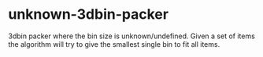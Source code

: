 # unknown-3dbin-packer
3dbin packer where the bin size is unknown/undefined. Given a set of items the algorithm will try to give the smallest single bin to fit all items.
